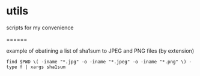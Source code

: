 # utils
scripts for my convenience 

======

example of obatining a list of sha1sum to JPEG and PNG files (by extension)

`find $PWD \( -iname "*.jpg" -o -iname "*.jpeg" -o -iname "*.png" \) -type f | xargs sha1sum`
